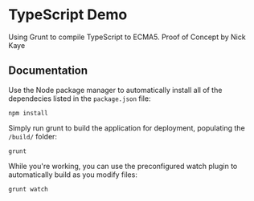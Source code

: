 TypeScript Demo
===============
Using Grunt to compile TypeScript to ECMA5.  Proof of Concept by Nick Kaye

## Documentation
Use the Node package manager to automatically install all of the dependecies listed in the `package.json` file:

    npm install

Simply run grunt to build the application for deployment, populating the `/build/` folder:

    grunt

While you're working, you can use the preconfigured watch plugin to automatically build as you modify files:

    grunt watch
